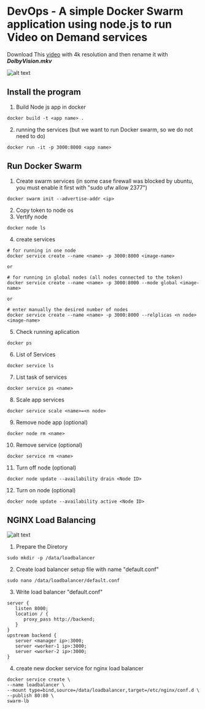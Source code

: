 # DevOps - A simple Docker Swarm application using node.js to run Video on Demand services

Download This [video](https://youtu.be/eXju5LkrYs4) with 4k resolution and then rename it with _**DolbyVision.mkv**_

![alt text](https://iili.io/KeSqCl.jpg)


## Install the program

1. Build Node js app in docker

```
docker build -t <app name> .
```

2.  running the services (but we want to run Docker swarm, so we do not need to do)
```
docker run -it -p 3000:8000 <app name>
```

## Run Docker Swarm

1. Create swarm services (in some case firewall was blocked by ubuntu, you must enable it first with "sudo ufw allow 2377")
```
docker swarm init --advertise-addr <ip>
```

2. Copy token to node os
3. Vertify node
```
docker node ls
```

4. create services
```
# for running in one node
docker service create --name <name> -p 3000:8000 <image-name>

or

# for running in global nodes (all nodes connected to the token)
docker service create --name <name> -p 3000:8000 --mode global <image-name>

or

# enter manually the desired number of nodes
docker service create --name <name> -p 3000:8000 --relplicas <n node> <image-name>
```

5. Check running aplication
```
docker ps
```
6. List of Services
```
docker service ls
```

7. List task of services
```
docker service ps <name>
```

8. Scale app services
```
docker service scale <name>=<n node>
```

9. Remove node app (optional)
```
docker node rm <name>
```

10. Remove service (optional)
```
docker service rm <name>
```

11. Turn off node (optional)
```
docker node update --availability drain <Node ID>
```

12. Turn on node (optional)
```
docker node update --availability active <Node ID>
```

## NGINX Load Balancing

![alt text](https://iili.io/KZdL42.jpg)

1. Prepare the Diretory
```
sudo mkdir -p /data/loadbalancer
```

2. Create load balancer setup file with name "default.conf"
```
sudo nano /data/loadbalancer/default.conf
```

3. Write load balancer "default.conf"
```
server {
   listen 8000;
   location / {
      proxy_pass http://backend;
   }
}
upstream backend {
   server <manager ip>:3000;
   server <worker-1 ip>:3000;
   server <worker-2 ip>:3000;
}
```

4. create new docker service for nginx load balancer
```
docker service create \
--name loadbalancer \
--mount type=bind,source=/data/loadbalancer,target=/etc/nginx/conf.d \
--publish 80:80 \
swarm-lb
```


